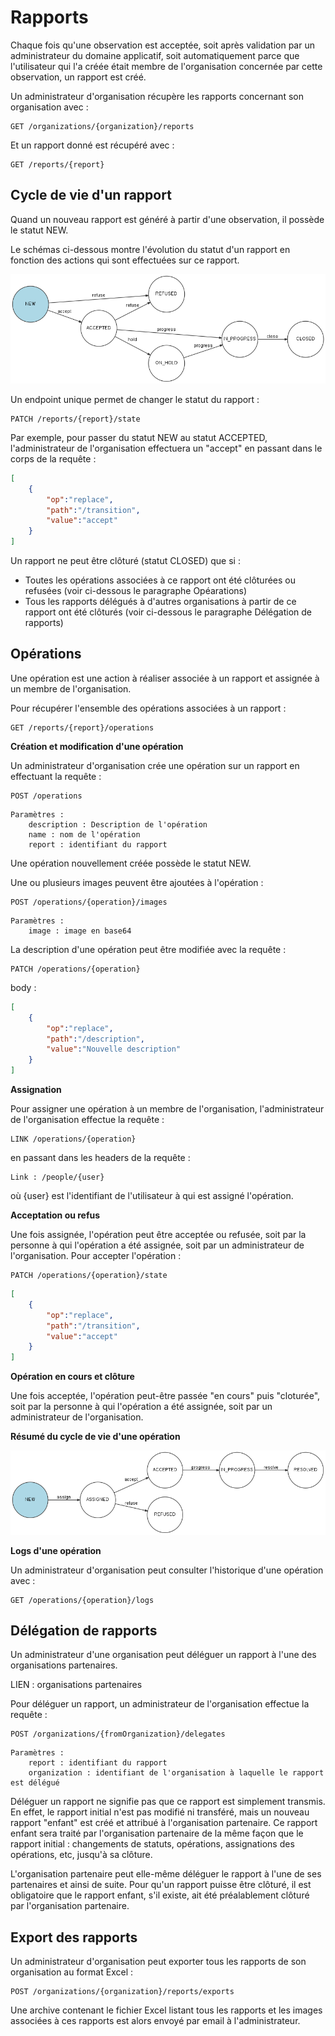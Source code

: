 # Rapports

Chaque fois qu'une observation est acceptée, soit après validation par un administrateur du domaine applicatif, soit automatiquement parce que l'utilisateur qui l'a créée était membre de l'organisation concernée par cette observation, un rapport est créé.

Un administrateur d'organisation récupère les rapports concernant son organisation avec :

```
GET /organizations/{organization}/reports
```

Et un rapport donné est récupéré avec :

```
GET /reports/{report}
```

## Cycle de vie d'un rapport

Quand un nouveau rapport est généré à partir d'une observation, il possède le statut NEW.

Le schémas ci-dessous montre l'évolution du statut d'un rapport en fonction des actions qui sont effectuées sur ce rapport.

![Cycle de vie d'un rapport](images/report_workflow.png "Cycle de vie d'un rapport")

Un endpoint unique permet de changer le statut du rapport :

```
PATCH /reports/{report}/state
```

Par exemple, pour passer du statut NEW au statut ACCEPTED, l'administrateur de l'organisation effectuera un "accept" en passant dans le corps de la requête :

```json
[
	{
		"op":"replace",
		"path":"/transition",
		"value":"accept"
	}
]
```

Un rapport ne peut être clôturé (statut CLOSED) que si :

- Toutes les opérations associées à ce rapport ont été clôturées ou refusées (voir ci-dessous le paragraphe Opéarations)
- Tous les rapports délégués à d'autres organisations à partir de ce rapport ont été clôturés (voir ci-dessous le paragraphe Délégation de rapports)

## Opérations

Une opération est une action à réaliser associée à un rapport et assignée à un membre de l'organisation.

Pour récupérer l'ensemble des opérations associées à un rapport :

```
GET /reports/{report}/operations
```

**Création et modification d'une opération**

Un administrateur d'organisation crée une opération sur un rapport en effectuant la requête :

```
POST /operations
```

```
Paramètres :
    description : Description de l'opération
    name : nom de l'opération
    report : identifiant du rapport
```

Une opération nouvellement créée possède le statut NEW.

Une ou plusieurs images peuvent être ajoutées à l'opération :

```
POST /operations/{operation}/images
```

```
Paramètres :
    image : image en base64
```

La description d'une opération peut être modifiée avec la requête :

```
PATCH /operations/{operation}
``` 

body :
```json
[
	{
		"op":"replace",
		"path":"/description",
		"value":"Nouvelle description"
	}
]
``` 

**Assignation**

Pour assigner une opération à un membre de l'organisation, l'administrateur de l'organisation effectue la requête :

```
LINK /operations/{operation}
```

en passant dans les headers de la requête :
```
Link : /people/{user}
```

où {user} est l'identifiant de l'utilisateur à qui est assigné l'opération.

**Acceptation ou refus**

Une fois assignée, l'opération peut être acceptée ou refusée, soit par la personne à qui l'opération a été assignée, soit par un administrateur de l'organisation. Pour accepter l'opération :

```
PATCH /operations/{operation}/state
```

```json
[
	{
		"op":"replace",
		"path":"/transition",
		"value":"accept"
	}
]
```

**Opération en cours et clôture**

Une fois acceptée, l'opération peut-être passée "en cours" puis "cloturée", soit par la personne à qui l'opération a été assignée, soit par un administrateur de l'organisation.

**Résumé du cycle de vie d'une opération**

![Cycle de vie d'une opération](images/operation_workflow.png "Cycle de vie d'une opération")

**Logs d'une opération**

Un administrateur d'organisation peut consulter l'historique d'une opération avec :

```
GET /operations/{operation}/logs
```

## Délégation de rapports

Un administrateur d'une organisation peut déléguer un rapport à l'une des organisations partenaires.

LIEN : organisations partenaires

Pour déléguer un rapport, un administrateur de l'organisation effectue la requête :

```
POST /organizations/{fromOrganization}/delegates
```

```
Paramètres :
    report : identifiant du rapport
    organization : identifiant de l'organisation à laquelle le rapport est délégué
```

Déléguer un rapport ne signifie pas que ce rapport est simplement transmis. En effet, le rapport initial n'est pas modifié ni transféré, mais un nouveau rapport "enfant" est créé et attribué à l'organisation partenaire. Ce rapport enfant sera traité par l'organisation partenaire de la même façon que le rapport initial : changements de statuts, opérations, assignations des opérations, etc, jusqu'à sa clôture.

L'organisation partenaire peut elle-même déléguer le rapport à l'une de ses partenaires et ainsi de suite. Pour qu'un rapport puisse être clôturé, il est obligatoire que le rapport enfant, s'il existe, ait été préalablement clôturé par l'organisation partenaire.

## Export des rapports

Un administrateur d'organisation peut exporter tous les rapports de son organisation au format Excel :

```
POST /organizations/{organization}/reports/exports
```

Une archive contenant le fichier Excel listant tous les rapports et les images associées à ces rapports est alors envoyé par email à l'administrateur.


